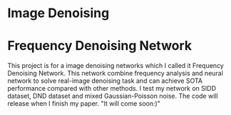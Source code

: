 # Image Denoising
# Frequency Denoising Network
This project is for a image denoising networks which I called it Frequency Denoising Network.
This network combine frequency analysis and neural network to solve real-image denoising task and can achieve SOTA performance compared with other methods.
I test my network on SIDD dataset, DND dataset and mixed Gaussian-Poisson noise.
The code will release when I finish my paper. 
"It will come soon:)"
